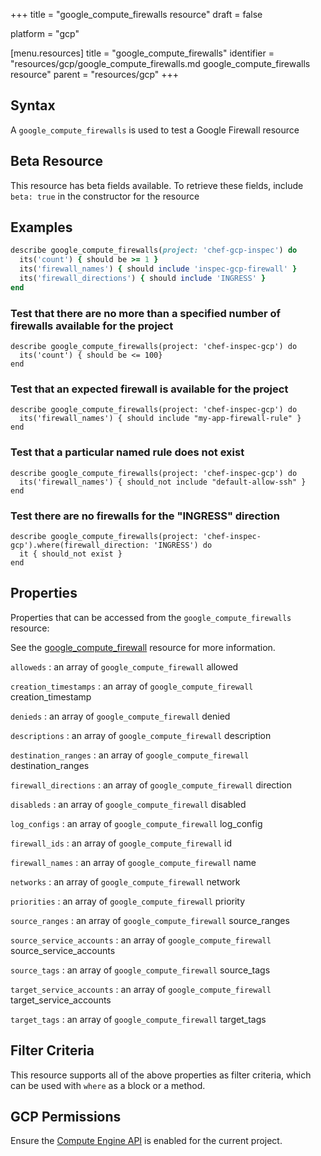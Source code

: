 +++
title = "google_compute_firewalls resource"
draft = false

platform = "gcp"

[menu.resources]
    title = "google_compute_firewalls"
    identifier = "resources/gcp/google_compute_firewalls.md google_compute_firewalls resource"
    parent = "resources/gcp"
+++

## Syntax

A `google_compute_firewalls` is used to test a Google Firewall resource

## Beta Resource

This resource has beta fields available. To retrieve these fields, include `beta: true` in the constructor for the resource

## Examples

```ruby
describe google_compute_firewalls(project: 'chef-gcp-inspec') do
  its('count') { should be >= 1 }
  its('firewall_names') { should include 'inspec-gcp-firewall' }
  its('firewall_directions') { should include 'INGRESS' }
end
```

### Test that there are no more than a specified number of firewalls available for the project

    describe google_compute_firewalls(project: 'chef-inspec-gcp') do
      its('count') { should be <= 100}
    end

### Test that an expected firewall is available for the project

    describe google_compute_firewalls(project: 'chef-inspec-gcp') do
      its('firewall_names') { should include "my-app-firewall-rule" }
    end

### Test that a particular named rule does not exist

    describe google_compute_firewalls(project: 'chef-inspec-gcp') do
      its('firewall_names') { should_not include "default-allow-ssh" }
    end

### Test there are no firewalls for the "INGRESS" direction

    describe google_compute_firewalls(project: 'chef-inspec-gcp').where(firewall_direction: 'INGRESS') do
      it { should_not exist }
    end

## Properties

Properties that can be accessed from the `google_compute_firewalls` resource:

See the [google_compute_firewall](/resources/google_compute_firewall/#properties) resource for more information.

`alloweds`
: an array of `google_compute_firewall` allowed

`creation_timestamps`
: an array of `google_compute_firewall` creation_timestamp

`denieds`
: an array of `google_compute_firewall` denied

`descriptions`
: an array of `google_compute_firewall` description

`destination_ranges`
: an array of `google_compute_firewall` destination_ranges

`firewall_directions`
: an array of `google_compute_firewall` direction

`disableds`
: an array of `google_compute_firewall` disabled

`log_configs`
: an array of `google_compute_firewall` log_config

`firewall_ids`
: an array of `google_compute_firewall` id

`firewall_names`
: an array of `google_compute_firewall` name

`networks`
: an array of `google_compute_firewall` network

`priorities`
: an array of `google_compute_firewall` priority

`source_ranges`
: an array of `google_compute_firewall` source_ranges

`source_service_accounts`
: an array of `google_compute_firewall` source_service_accounts

`source_tags`
: an array of `google_compute_firewall` source_tags

`target_service_accounts`
: an array of `google_compute_firewall` target_service_accounts

`target_tags`
: an array of `google_compute_firewall` target_tags

## Filter Criteria

This resource supports all of the above properties as filter criteria, which can be used
with `where` as a block or a method.

## GCP Permissions

Ensure the [Compute Engine API](https://console.cloud.google.com/apis/library/compute.googleapis.com/) is enabled for the current project.

